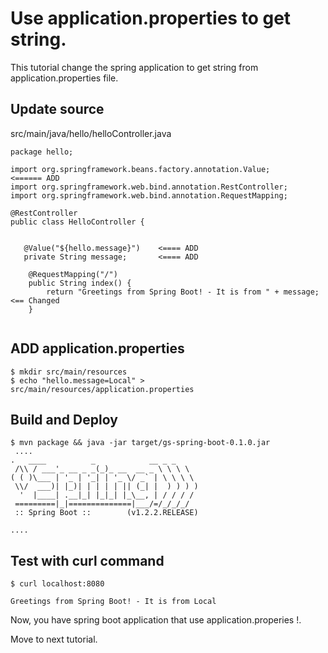 # Use application.properties to get string.

This tutorial change the spring application to get string from application.properties file.


## Update source

src/main/java/hello/helloController.java
```
package hello;

import org.springframework.beans.factory.annotation.Value;           <====== ADD
import org.springframework.web.bind.annotation.RestController;
import org.springframework.web.bind.annotation.RequestMapping;

@RestController
public class HelloController {


   @Value("${hello.message}")    <==== ADD
   private String message;       <==== ADD

    @RequestMapping("/")
    public String index() {
        return "Greetings from Spring Boot! - It is from " + message;       <== Changed
    }


```

## ADD application.properties

```
$ mkdir src/main/resources
$ echo "hello.message=Local" > src/main/resources/application.properties
```

## Build and Deploy
```
$ mvn package && java -jar target/gs-spring-boot-0.1.0.jar
 ....
.   ____          _            __ _ _
 /\\ / ___'_ __ _ _(_)_ __  __ _ \ \ \ \
( ( )\___ | '_ | '_| | '_ \/ _` | \ \ \ \
 \\/  ___)| |_)| | | | | || (_| |  ) ) ) )
  '  |____| .__|_| |_|_| |_\__, | / / / /
 =========|_|==============|___/=/_/_/_/
 :: Spring Boot ::        (v1.2.2.RELEASE)

....
```

## Test with curl command
```
$ curl localhost:8080

Greetings from Spring Boot! - It is from Local
```


Now, you have spring boot application that use application.properies !.

Move to next tutorial.


